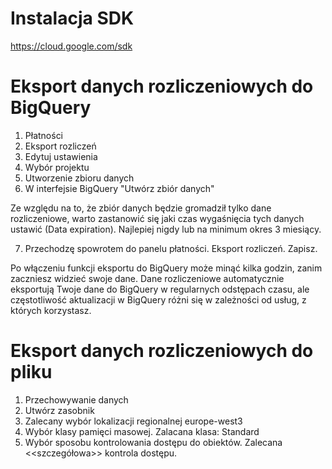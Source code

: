 # Instalacja SDK

https://cloud.google.com/sdk 

# Eksport danych rozliczeniowych do BigQuery

1. Płatności
2. Eksport rozliczeń
3. Edytuj ustawienia
4. Wybór projektu
5. Utworzenie zbioru danych 
6. W interfejsie BigQuery "Utwórz zbiór danych"

Ze względu na to, że zbiór danych będzie gromadził tylko dane rozliczeniowe, warto zastanowić się jaki czas wygaśnięcia tych danych ustawić (Data expiration). Najlepiej nigdy lub na minimum okres 3 miesiący.

7. Przechodzę spowrotem do panelu płatności. Eksport rozliczeń. Zapisz.

Po włączeniu funkcji eksportu do BigQuery może minąć kilka godzin, zanim zaczniesz widzieć swoje dane. Dane rozliczeniowe automatycznie eksportują Twoje dane do BigQuery w regularnych odstępach czasu, ale częstotliwość aktualizacji w BigQuery różni się w zależności od usług, z których korzystasz.

# Eksport danych rozliczeniowych do pliku

1. Przechowywanie danych
2. Utwórz zasobnik
3. Zalecany wybór lokalizacji regionalnej europe-west3
4. Wybór klasy pamięci masowej. Zalacana klasa: Standard
5. Wybór sposobu kontrolowania dostępu do obiektów. Zalecana <<szczegółowa>> kontrola dostępu. 


